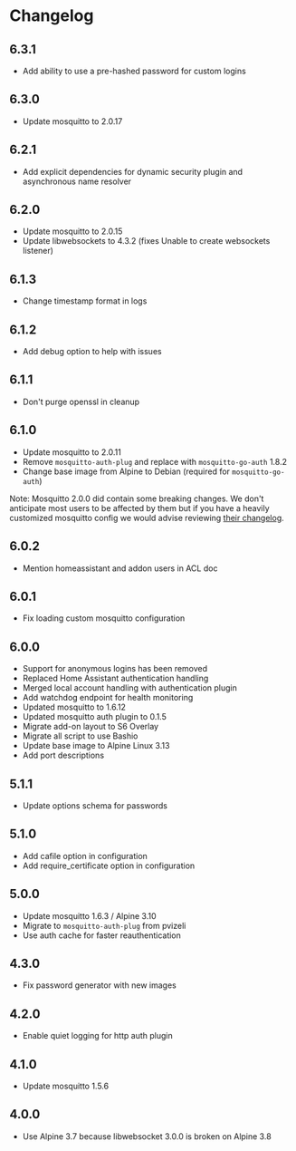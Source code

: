# Changelog

## 6.3.1

- Add ability to use a pre-hashed password for custom logins

## 6.3.0

- Update mosquitto to 2.0.17

## 6.2.1

- Add explicit dependencies for dynamic security plugin and asynchronous name resolver 

## 6.2.0

- Update mosquitto to 2.0.15
- Update libwebsockets to 4.3.2 (fixes Unable to create websockets listener)

## 6.1.3

- Change timestamp format in logs

## 6.1.2

- Add debug option to help with issues

## 6.1.1

- Don't purge openssl in cleanup

## 6.1.0

- Update mosquitto to 2.0.11
- Remove `mosquitto-auth-plug` and replace with `mosquitto-go-auth` 1.8.2
- Change base image from Alpine to Debian (required for `mosquitto-go-auth`)

Note: Mosquitto 2.0.0 did contain some breaking changes. We don't anticipate
most users to be affected by them but if you have a heavily customized mosquitto
config we would advise reviewing [their changelog](https://mosquitto.org/ChangeLog.txt). 

## 6.0.2

- Mention homeassistant and addon users in ACL doc

## 6.0.1

- Fix loading custom mosquitto configuration

## 6.0.0

- Support for anonymous logins has been removed
- Replaced Home Assistant authentication handling
- Merged local account handling with authentication plugin
- Add watchdog endpoint for health monitoring
- Updated mosquitto to 1.6.12
- Updated mosquitto auth plugin to 0.1.5
- Migrate add-on layout to S6 Overlay
- Migrate all script to use Bashio
- Update base image to Alpine Linux 3.13
- Add port descriptions

## 5.1.1

- Update options schema for passwords

## 5.1.0

- Add cafile option in configuration
- Add require_certificate option in configuration

## 5.0.0

- Update mosquitto 1.6.3 / Alpine 3.10
- Migrate to `mosquitto-auth-plug` from pvizeli
- Use auth cache for faster reauthentication

## 4.3.0

- Fix password generator with new images

## 4.2.0

- Enable quiet logging for http auth plugin

## 4.1.0

- Update mosquitto 1.5.6

## 4.0.0

- Use Alpine 3.7 because libwebsocket 3.0.0 is broken on Alpine 3.8
